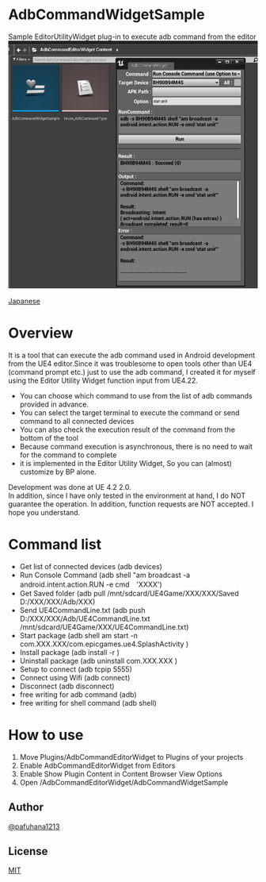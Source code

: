# AdbCommandWidgetSample
Sample EditorUtilityWidget plug-in to execute adb command from the editor
![0](https://raw.githubusercontent.com/pafuhana1213/Screenshot/master/AdbCommandSample0.png)

[Japanese](https://github.com/pafuhana1213/AdbCommandWidgetSample/blob/master/README.md)

# Overview
It is a tool that can execute the adb command used in Android development from the UE4 editor.Since it was troublesome to open tools other than UE4 (command prompt etc.) just to use the adb command, I created it for myself using the Editor Utility Widget function input from UE4.22.

- You can choose which command to use from the list of adb commands provided in advance. 
- You can select the target terminal to execute the command or send command to all connected devices
- You can also check the execution result of the command from the bottom of the tool
- Because command execution is asynchronous, there is no need to wait for the command to complete
- it is implemented in the Editor Utility Widget, So you can (almost) customize by BP alone.

Development was done at UE 4.2 2.0.  
In addition, since I have only tested in the environment at hand, I do NOT guarantee the operation. In addition, function requests are NOT accepted. I hope you understand.

# Command list
- Get list of connected devices (adb devices)
- Run Console Command (adb shell "am broadcast -a android.intent.action.RUN -e cmd　'XXXX')
- Get Saved folder (adb pull /mnt/sdcard/UE4Game/XXX/XXX/Saved D:/XXX/XXX/Adb/XXX)
- Send UE4CommandLine.txt (adb push D:/XXX/XXX/Adb/UE4CommandLine.txt /mnt/sdcard/UE4Game/XXX/UE4CommandLine.txt)
- Start package (adb shell am start -n com.XXX.XXX/com.epicgames.ue4.SplashActivity  )
- Install package (adb install -r )
- Uninstall package (adb uninstall com.XXX.XXX )
- Setup to connect (adb tcpip 5555)
- Connect using Wifi (adb connect)
- Disconnect (adb disconnect)
- free writing for adb command (adb)
- free writing for shell command (adb shell)
 
# How to use
1. Move Plugins/AdbCommandEditorWidget to Plugins of your projects
1. Enable AdbCommandEditorWidget from Editors
1. Enable Show Plugin Content in Content Browser View Options
1. Open /AdbCommandEditorWidget/AdbCommandWidgetSample

## Author
[@pafuhana1213](https://twitter.com/pafuhana1213)

## License
[MIT](https://github.com/pafuhana1213/AdbCommandWidgetSample/blob/master/LICENSE)
